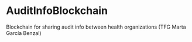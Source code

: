 # AuditInfoBlockchain
 Blockchain for sharing audit info between health organizations (TFG Marta García Benzal)
